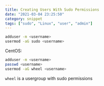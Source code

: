 ```yaml
---
title: Creating Users With Sudo Permissions
date: "2021-03-04 23:25:50"
category: snippet
tags: ["sudo", "Linux", "user", "admin"]
---
```


```bash
adduser -m <username>
usermod -aG sudo <username>
```

CentOS:

```bash
adduser -m <username>
passwd <username>
usermod -aG wheel <username>
```

`wheel` is a usergroup with sudo permissions
